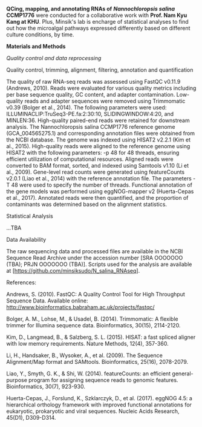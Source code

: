 **QCing, mapping, and annotating RNAs of** ***Nannochloropsis salina*** **CCMP1776** were conducted for a collaborative work with **Prof. Nam Kyu Kang at KHU**. Plus, Minsik's lab is encharge of statistical analyses to find out how the microalgal pathways expressed differently based on different culture conditions, by time. 

**Materials and Methods**

*Quality control and data reprocessing*

Quality control, trimming, alignment, filtering, annotation and quantification

The quality of raw RNA-seq reads was assessed using FastQC v0.11.9 (Andrews, 2010). Reads were evaluated for various quality metrics including per base sequence quality, GC content, and adapter contamination. Low-quality reads and adapter sequences were removed using Trimmomatic v0.39 (Bolger et al., 2014). The following parameters were used: ILLUMINACLIP:TruSeq3-PE.fa:2:30:10, SLIDINGWINDOW:4:20, and MINLEN:36. High-quality paired-end reads were retained for downstream analysis. The Nannochloropsis salina CCMP1776 reference genome (GCA_004565275.1) and corresponding annotation files were obtained from the NCBI database. The genome was indexed using HISAT2 v2.2.1 (Kim et al., 2015). High-quality reads were aligned to the reference genome using HISAT2 with the following parameters: -p 48 for 48 threads, ensuring efficient utilization of computational resources. Aligned reads were converted to BAM format, sorted, and indexed using Samtools v1.10 (Li et al., 2009). Gene-level read counts were generated using featureCounts v2.0.1 (Liao et al., 2014) with the reference annotation file. The parameters -T 48 were used to specify the number of threads. Functional annotation of the gene models was performed using eggNOG-mapper v2 (Huerta-Cepas et al., 2017). Annotated reads were then quantified, and the proportion of contaminants was determined based on the alignment statistics.

Statistical Analysis

…TBA

Data Availability

The raw sequencing data and processed files are available in the NCBI Sequence Read Archive under the accession number [SRA OOOOOOO (TBA); PRJN OOOOOOO (TBA)]. Scripts used for the analysis are available at [https://github.com/minsiksudo/N_salina_RNAseq].

References:

Andrews, S. (2010). FastQC: A Quality Control Tool for High Throughput Sequence Data. Available online: http://www.bioinformatics.babraham.ac.uk/projects/fastqc/

Bolger, A. M., Lohse, M., & Usadel, B. (2014). Trimmomatic: A flexible trimmer for Illumina sequence data. Bioinformatics, 30(15), 2114-2120.

Kim, D., Langmead, B., & Salzberg, S. L. (2015). HISAT: a fast spliced aligner with low memory requirements. Nature Methods, 12(4), 357-360.

Li, H., Handsaker, B., Wysoker, A., et al. (2009). The Sequence Alignment/Map format and SAMtools. Bioinformatics, 25(16), 2078-2079.

Liao, Y., Smyth, G. K., & Shi, W. (2014). featureCounts: an efficient general-purpose program for assigning sequence reads to genomic features. Bioinformatics, 30(7), 923-930.

Huerta-Cepas, J., Forslund, K., Szklarczyk, D., et al. (2017). eggNOG 4.5: a hierarchical orthology framework with improved functional annotations for eukaryotic, prokaryotic and viral sequences. Nucleic Acids Research, 45(D1), D309-D314.


